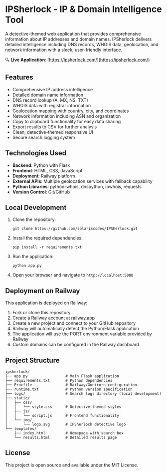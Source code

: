 # IPSherlock - IP & Domain Intelligence Tool

A detective-themed web application that provides comprehensive information about IP addresses and domain names. IPSherlock delivers detailed intelligence including DNS records, WHOIS data, geolocation, and network information with a sleek, user-friendly interface.

🔍 **Live Application**: [https://ipsherlock.com/](https://ipsherlock.com/)

## Features

- Comprehensive IP address intelligence
- Detailed domain name information
- DNS record lookup (A, MX, NS, TXT)
- WHOIS data with registrar information
- Geolocation mapping with country, city, and coordinates
- Network information including ASN and organization
- Copy to clipboard functionality for easy data sharing
- Export results to CSV for further analysis
- Clean, detective-themed responsive UI
- Secure search logging system

## Technologies Used

- **Backend**: Python with Flask
- **Frontend**: HTML, CSS, JavaScript
- **Deployment**: Railway platform
- **External APIs**: Multiple geolocation services with fallback capability
- **Python Libraries**: python-whois, dnspython, ipwhois, requests
- **Version Control**: Git/GitHub

## Local Development

1. Clone the repository:
   ```
   git clone https://github.com/solariscodes/IPSherlock.git
   ```
2. Install the required dependencies:
   ```
   pip install -r requirements.txt
   ```
3. Run the application:
   ```
   python app.py
   ```
4. Open your browser and navigate to `http://localhost:5000`

## Deployment on Railway

This application is deployed on Railway:

1. Fork or clone this repository
2. Create a Railway account at [railway.app](https://railway.app)
3. Create a new project and connect to your GitHub repository
4. Railway will automatically detect the Python/Flask application
5. The application will use the PORT environment variable provided by Railway
6. Custom domains can be configured in the Railway dashboard

## Project Structure

```
ipsherlock/
├── app.py                 # Main Flask application
├── requirements.txt       # Python dependencies
├── Procfile               # Railway/Gunicorn configuration
├── runtime.txt            # Python version specification
├── logs/                  # Search logs directory (local development)
├── static/
│   ├── css/
│   │   └── style.css      # Detective-themed styles
│   ├── js/
│   │   └── script.js      # Frontend functionality
│   └── img/
│       └── logo.svg       # IPSherlock detective logo
└── templates/
    ├── index.html         # Homepage with search box
    └── results.html       # Detailed results page
```

## License

This project is open source and available under the MIT License.
